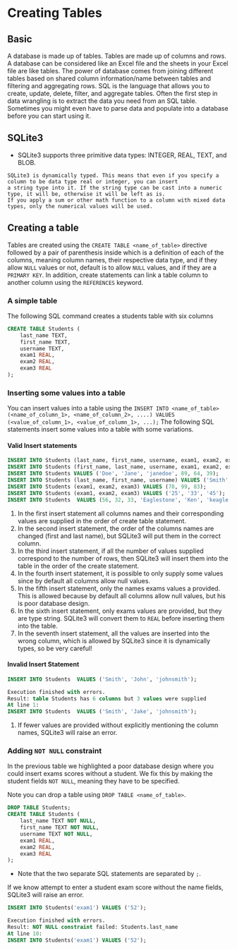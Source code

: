# Creating Tables

## Basic
A database is made up of tables. Tables are made up of columns and rows. A database can be considered like an Excel file
and the sheets in your Excel file are like tables. The power of database comes from joining different tables based on
shared column information/name between tables and filtering and aggregating rows. SQL is the language that allows
you to create, update, delete, filter, and aggregate tables. Often the first step in data wrangling is to extract the
data you need from an SQL table. Sometimes you might even have to parse data and populate into a database before you can
start using it. 


## SQLite3 
- SQLite3 supports three primitive data types: INTEGER, REAL, TEXT, and BLOB. 

```{warning}
SQLite3 is dynamically typed. This means that even if you specify a column to be data type real or integer, you can insert
a string type into it. If the string type can be cast into a numeric type, it will be, otherwise it will be left as is. 
If you apply a sum or other math function to a column with mixed data types, only the numerical values will be used. 
```

## Creating a table
Tables are created using the `CREATE TABLE <name_of_table>` directive followed by a pair of parenthesis inside
which is a definition of each of the columns, meaning column names, their respective data type, and if they 
allow `NULL` values or not, default is to allow `NULL` values, and if they are a `PRIMARY KEY`. In addition, create statements can link a table column to another
column using the `REFERENCES` keyword.

### A simple table
The following SQL command creates a students table with six columns 

```SQL
CREATE TABLE Students (
    last_name TEXT, 
    first_name TEXT, 
    username TEXT, 
    exam1 REAL, 
    exam2 REAL, 
    exam3 REAL
);
```

### Inserting some values into a table
You can insert values into a table using the `INSERT INTO <name_of_table> (<name_of_column_1>, <name_of_column_2>, ....)
VALUES (<value_of_column_1>, <value_of_column_1>, ...);` The following SQL statements insert some values into a table with some
variations.


#### Valid Insert statements
```SQL
INSERT INTO Students (last_name, first_name, username, exam1, exam2, exam3) VALUES ('Doe', 'John', 'johndoe', 98, 76, 89);
INSERT INTO Students (first_name, last_name, username, exam1, exam2, exam3) VALUES ('Emily', 'Shepard', 'eshepard', 88, 96, 90);
INSERT INTO Students VALUES ('Doe', 'Jane', 'janedoe', 89, 64, 39);
INSERT INTO Students (last_name, first_name, username) VALUES ('Smith', 'John', 'johnsmith');
INSERT INTO Students (exam1, exam2, exam3) VALUES (78, 99, 83);
INSERT INTO Students (exam1, exam2, exam3) VALUES ('25', '33', '45');
INSERT INTO Students  VALUES (56, 32, 33, 'Eaglestone', 'Ken', 'keagle');
```
1. In the first insert statement all columns names and their corresponding values are supplied in the order of create table statement. 
2. In the second insert statement, the order of the columns names are changed (first and last name), but SQLite3 will put them in the correct column. 
3. In the third insert statement, if all the number of values supplied correspond to the number of rows, then SQLite3 will insert them into the table in the order of the create statement. 
4. In the fourth insert statement, it is possible to only supply some values since by default all columns allow null values. 
5. In the fifth insert statement, only the names exams values a provided. This is allowed because by default all columns allow null values, but his is poor database design. 
6. In the sixth insert statement, only exams values are provided, but they are type string. SQLite3 will convert them to `REAL` before inserting them into the table. 
7. In the seventh insert statement, all the values are inserted into the wrong column, which is allowed by SQLite3 since it is dynamically types, so be very careful!


#### Invalid Insert Statement

```SQL
INSERT INTO Students  VALUES ('Smith', 'John', 'johnsmith');
```

```SQL
Execution finished with errors.
Result: table Students has 6 columns but 3 values were supplied
At line 1:
INSERT INTO Students  VALUES ('Smith', 'Jake', 'johnsmith');
```

1. If fewer values are provided without explicitly mentioning the column names, SQLite3 will raise an error. 


### Adding `NOT NULL` constraint
In the previous table we highlighted a poor database design where you could insert exams scores without a student. 
We fix this by making the student fields `NOT NULL`, meaning they have to be specified. 

Note you can drop a table using `DROP TABLE <name_of_table>`. 

```SQL
DROP TABLE Students;
CREATE TABLE Students (
    last_name TEXT NOT NULL, 
    first_name TEXT NOT NULL, 
    username TEXT NOT NULL, 
    exam1 REAL, 
    exam2 REAL, 
    exam3 REAL
);
```

- Note that the two separate SQL statements are separated by `;`. 

If we know attempt to enter a student exam score without the name fields, SQLite3 will raise an error. 

```SQL
INSERT INTO Students('exam1') VALUES ('52');
```

```SQL
Execution finished with errors.
Result: NOT NULL constraint failed: Students.last_name
At line 10:
INSERT INTO Students('exam1') VALUES ('52');
```